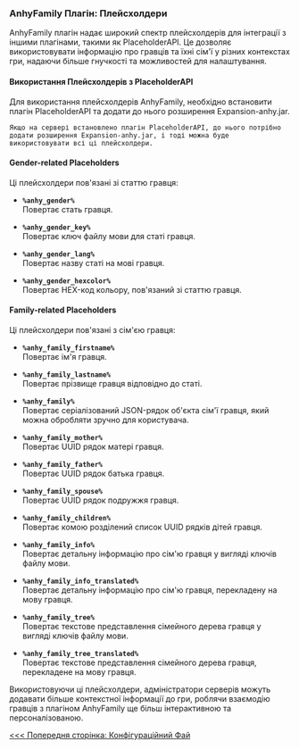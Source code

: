 ### AnhyFamily Плагін: Плейсхолдери

AnhyFamily плагін надає широкий спектр плейсхолдерів для інтеграції з іншими плагінами, такими як PlaceholderAPI. Це дозволяє використовувати інформацію про гравців та їхні сім'ї у різних контекстах гри, надаючи більше гнучкості та можливостей для налаштування.

#### Використання Плейсхолдерів з PlaceholderAPI

Для використання плейсхолдерів AnhyFamily, необхідно встановити плагін PlaceholderAPI та додати до нього розширення Expansion-anhy.jar.

```plaintext
Якщо на сервері встановлено плагін PlaceholderAPI, до нього потрібно додати розширення Expansion-anhy.jar, і тоді можна буде використовувати всі ці плейсхолдери.
```

#### Gender-related Placeholders

Ці плейсхолдери пов'язані зі статтю гравця:

- **`%anhy_gender%`**  
  Повертає стать гравця.

- **`%anhy_gender_key%`**  
  Повертає ключ файлу мови для статі гравця.

- **`%anhy_gender_lang%`**  
  Повертає назву статі на мові гравця.

- **`%anhy_gender_hexcolor%`**  
  Повертає HEX-код кольору, пов'язаний зі статтю гравця.

#### Family-related Placeholders

Ці плейсхолдери пов'язані з сім'єю гравця:

- **`%anhy_family_firstname%`**  
  Повертає ім'я гравця.

- **`%anhy_family_lastname%`**  
  Повертає прізвище гравця відповідно до статі.

- **`%anhy_family%`**  
  Повертає серіалізований JSON-рядок об'єкта сім'ї гравця, який можна обробляти зручно для користувача.

- **`%anhy_family_mother%`**  
  Повертає UUID рядок матері гравця.

- **`%anhy_family_father%`**  
  Повертає UUID рядок батька гравця.

- **`%anhy_family_spouse%`**  
  Повертає UUID рядок подружжя гравця.

- **`%anhy_family_children%`**  
  Повертає комою розділений список UUID рядків дітей гравця.

- **`%anhy_family_info%`**  
  Повертає детальну інформацію про сім'ю гравця у вигляді ключів файлу мови.

- **`%anhy_family_info_translated%`**  
  Повертає детальну інформацію про сім'ю гравця, перекладену на мову гравця.

- **`%anhy_family_tree%`**  
  Повертає текстове представлення сімейного дерева гравця у вигляді ключів файлу мови.

- **`%anhy_family_tree_translated%`**  
  Повертає текстове представлення сімейного дерева гравця, перекладене на мову гравця.

Використовуючи ці плейсхолдери, адміністратори серверів можуть додавати більше контекстної інформації до гри, роблячи взаємодію гравців з плагіном AnhyFamily ще більш інтерактивною та персоналізованою.

[<<< Попередня сторінка: Конфігураційний Фай](config.md)
